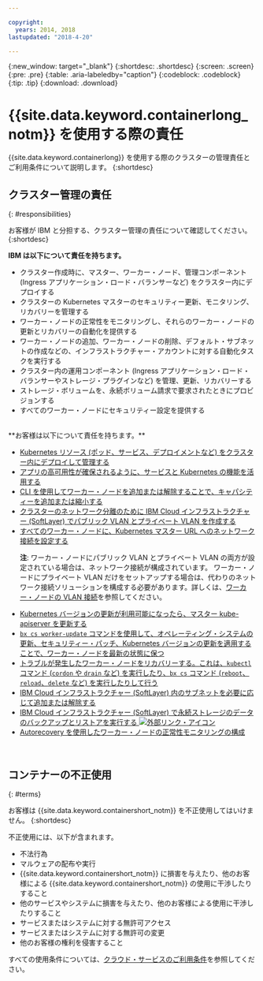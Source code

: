 ```yaml
---

copyright:
  years: 2014, 2018
lastupdated: "2018-4-20"

---
```


{:new_window: target="_blank"}
{:shortdesc: .shortdesc}
{:screen: .screen}
{:pre: .pre}
{:table: .aria-labeledby="caption"}
{:codeblock: .codeblock}
{:tip: .tip}
{:download: .download}

# {{site.data.keyword.containerlong_notm}} を使用する際の責任
{{site.data.keyword.containerlong}} を使用する際のクラスターの管理責任とご利用条件について説明します。
{:shortdesc}

## クラスター管理の責任
{: #responsibilities}

お客様が IBM と分担する、クラスター管理の責任について確認してください。
{:shortdesc}

**IBM は以下について責任を持ちます。**

- クラスター作成時に、マスター、ワーカー・ノード、管理コンポーネント (Ingress アプリケーション・ロード・バランサーなど) をクラスター内にデプロイする
- クラスターの Kubernetes マスターのセキュリティー更新、モニタリング、リカバリーを管理する
- ワーカー・ノードの正常性をモニタリングし、それらのワーカー・ノードの更新とリカバリーの自動化を提供する
- ワーカー・ノードの追加、ワーカー・ノードの削除、デフォルト・サブネットの作成などの、インフラストラクチャー・アカウントに対する自動化タスクを実行する
- クラスター内の運用コンポーネント (Ingress アプリケーション・ロード・バランサーやストレージ・プラグインなど) を管理、更新、リカバリーする
- ストレージ・ボリュームを、永続ボリューム請求で要求されたときにプロビジョンする
- すべてのワーカー・ノードにセキュリティー設定を提供する

</br>
**お客様は以下について責任を持ちます。**

- [Kubernetes リソース (ポッド、サービス、デプロイメントなど) をクラスター内にデプロイして管理する](cs_app.html#app_cli)
- [アプリの高可用性が確保されるように、サービスと Kubernetes の機能を活用する](cs_app.html#highly_available_apps)
- [CLI を使用してワーカー・ノードを追加または解除することで、キャパシティーを追加または縮小する](cs_cli_reference.html#cs_worker_add)
- [クラスターのネットワーク分離のために IBM Cloud インフラストラクチャー (SoftLayer) でパブリック VLAN とプライベート VLAN を作成する ](/docs/infrastructure/vlans/getting-started.html#getting-started-with-vlans)
- [すべてのワーカー・ノードに、Kubernetes マスター URL へのネットワーク接続を設定する](cs_firewall.html#firewall) <p>**注**: ワーカー・ノードにパブリック VLAN とプライベート VLAN の両方が設定されている場合は、ネットワーク接続が構成されています。 ワーカー・ノードにプライベート VLAN だけをセットアップする場合は、代わりのネットワーク接続ソリューションを構成する必要があります。詳しくは、[ワーカー・ノードの VLAN 接続](cs_clusters.html#worker_vlan_connection)を参照してください。</p>
- [Kubernetes バージョンの更新が利用可能になったら、マスター kube-apiserver を更新する](cs_cluster_update.html#master)
- [`bx cs worker-update` コマンドを使用して、オペレーティング・システムの更新、セキュリティー・パッチ、Kubernetes バージョンの更新を適用することで、ワーカー・ノードを最新の状態に保つ](cs_cluster_update.html#worker_node)
- [トラブルが発生したワーカー・ノードをリカバリーする。これは、`kubectl` コマンド (`cordon` や `drain` など) を実行したり、`bx cs` コマンド (`reboot`、`reload`、`delete` など) を実行したりして行う](cs_cli_reference.html#cs_worker_reboot)
- [IBM Cloud インフラストラクチャー (SoftLayer) 内のサブネットを必要に応じて追加または解除する](cs_subnets.html#subnets)
- [IBM Cloud インフラストラクチャー (SoftLayer) で永続ストレージのデータのバックアップとリストアを実行する ![外部リンク・アイコン](../icons/launch-glyph.svg "外部リンク・アイコン")](../services/RegistryImages/ibm-backup-restore/index.html)
- [Autorecovery を使用したワーカー・ノードの正常性モニタリングの構成](cs_health.html#autorecovery)

<br />


## コンテナーの不正使用
{: #terms}

お客様は {{site.data.keyword.containershort_notm}} を不正使用してはいけません。
{:shortdesc}

不正使用には、以下が含まれます。

*   不法行為
*   マルウェアの配布や実行
*   {{site.data.keyword.containershort_notm}} に損害を与えたり、他のお客様による {{site.data.keyword.containershort_notm}} の使用に干渉したりすること
*   他のサービスやシステムに損害を与えたり、他のお客様による使用に干渉したりすること
*   サービスまたはシステムに対する無許可アクセス
*   サービスまたはシステムに対する無許可の変更
*   他のお客様の権利を侵害すること


すべての使用条件については、[クラウド・サービスのご利用条件](https://console.bluemix.net/docs/overview/terms-of-use/notices.html#terms)を参照してください。


